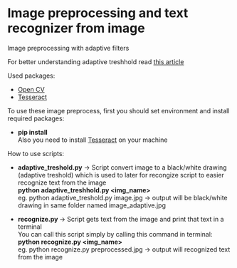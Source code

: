 # Image preprocessing and text recognizer from image
Image preprocessing with adaptive filters

For better understanding adaptive treshhold read <a href="https://docs.opencv.org/3.4.0/d7/d4d/tutorial_py_thresholding.html?fbclid=IwAR1u-zeXf_bWLRhCOsHnLDRBzEEsNoT9B0f5Ibmy5zXeQxSn8z5eclkfW-0
" target="_blank">this article</a>

Used packages: <br>
- <a href="https://pypi.org/project/opencv-python/" target="_blank">Open CV</a> <br>
- <a href="https://pypi.org/project/pytesseract/" target="_blank">Tesseract</a> <br>

To use these image preprocess, first you should set environment and install required packages:<br>
- <b>pip install </b><br>
Also you need to install <a href="https://www.bl.uk/britishlibrary/~/media/bl/global/early%20indian%20printed%20books/training%20resources/installing%20and%20using%20tesseract%20ocr.pdf" target="_blank">Tesseract</a> on your machine

How to use scripts: <br>

- <b>adaptive_treshold.py</b> -> Script convert image to a black/white drawing (adaptive treshold) which is used to later for recongize script to easier recognize text from the image<br>
<b>python adaptive_treshhold.py <img_name></b> <br>
eg. python adaptive_treshold.py image.jpg -> output will be black/white drawing in same folder named image_adaptive.jpg<br>

- <b>recognize.py </b> -> Script gets text from the image and print that text in a terminal <br>
You can call this script simply by calling this command in terminal: <br>
<b>python recognize.py <img_name></b> <br>
eg. python recognize.py preprocessed.jpg -> output will recognized text from the image<br>
  


